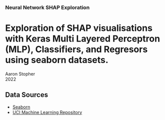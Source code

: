 ### Neural Network SHAP Exploration

Exploration of SHAP visualisations with Keras Multi Layered Perceptron (MLP), Classifiers, and Regresors using seaborn datasets.
================
Aaron Stopher </br>
2022

## Data Sources
* [Seaborn](https://github.com/mwaskom/seaborn-data)
* [UCI Machine Learning Repository](https://archive.ics.uci.edu/ml/datasets/bike+sharing+dataset)